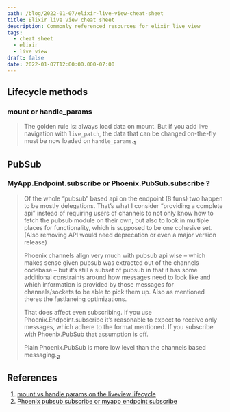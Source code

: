 ```yaml
---
path: /blog/2022-01-07/elixir-live-view-cheat-sheet
title: Elixir live view cheat sheet
description: Commonly referenced resources for elixir live view
tags:
  - cheat sheet
  - elixir
  - live view
draft: false
date: 2022-01-07T12:00:00.000-07:00
---
```


## Lifecycle methods

### mount or handle_params

> The golden rule is: always load data on mount. But if you add live navigation with `live_patch`, the data that can be changed on-the-fly must be now loaded on `handle_params`.[<sub>1</sub>][mount-or-handle]

## PubSub

### MyApp.Endpoint.subscribe or Phoenix.PubSub.subscribe ?

> Of the whole “pubsub” based api on the endpoint (8 funs) two happen to be mostly delegations. That’s what I consider “providing a complete api” instead of requiring users of channels to not only know how to fetch the pubsub module on their own, but also to look in multiple places for functionality, which is supposed to be one cohesive set. (Also removing API would need deprecation or even a major version release)
>
> Phoenix channels align very much with pubsub api wise – which makes sense given pubsub was extracted out of the channels codebase – but it’s still a subset of pubsub in that it has some additional constraints around how messages need to look like and which information is provided by those messages for channels/sockets to be able to pick them up. Also as mentioned theres the fastlaneing optimizations.
>
> That does affect even subscribing. If you use Phoenix.Endpoint.subscribe it’s reasonable to expect to receive only messages, which adhere to the format mentioned. If you subscribe with Phoenix.PubSub that assumption is off.
>
> Plain Phoenix.PubSub is more low level than the channels based messaging.[<sub>2</sub>][presence]

## References

[mount-or-handle]: https://elixirforum.com/t/mount-vs-handle-params-on-the-liveview-life-cycle/31920/3
[presence]: https://elixirforum.com/t/phonenix-pubsub-subscribe-or-myapp-endpoint-subscribe/34412/5

1. [mount vs handle params on the liveview lifecycle][mount-or-handle]
1. [Phoenix pubsub subscribe or myapp endpoint subscribe][presence]
